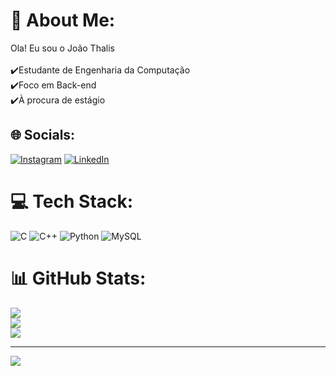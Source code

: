 # 💫 About Me:
Ola! Eu sou o João Thalis<br><br>✔️Estudante de Engenharia da Computação<br>✔️Foco em Back-end<br>✔️À procura de estágio<br>


## 🌐 Socials:
[![Instagram](https://img.shields.io/badge/Instagram-%23E4405F.svg?logo=Instagram&logoColor=white)](https://instagram.com/https://www.instagram.com/joa0thal1s/) [![LinkedIn](https://img.shields.io/badge/LinkedIn-%230077B5.svg?logo=linkedin&logoColor=white)](https://linkedin.com/in/https://www.linkedin.com/in/jo%C3%A3o-thalis-nunes-queiroz-9858ba232/) 

# 💻 Tech Stack:
![C](https://img.shields.io/badge/c-%2300599C.svg?style=for-the-badge&logo=c&logoColor=white) ![C++](https://img.shields.io/badge/c++-%2300599C.svg?style=for-the-badge&logo=c%2B%2B&logoColor=white) ![Python](https://img.shields.io/badge/python-3670A0?style=for-the-badge&logo=python&logoColor=ffdd54) ![MySQL](https://img.shields.io/badge/mysql-%2300f.svg?style=for-the-badge&logo=mysql&logoColor=white)
# 📊 GitHub Stats:
![](https://github-readme-stats.vercel.app/api?username=ThalisQueiroz&theme=dark&hide_border=false&include_all_commits=false&count_private=false)<br/>
![](https://github-readme-streak-stats.herokuapp.com/?user=ThalisQueiroz&theme=dark&hide_border=false)<br/>
![](https://github-readme-stats.vercel.app/api/top-langs/?username=ThalisQueiroz&theme=dark&hide_border=false&include_all_commits=false&count_private=false&layout=compact)

---
[![](https://visitcount.itsvg.in/api?id=ThalisQueiroz&icon=0&color=0)](https://visitcount.itsvg.in)

<!-- Proudly created with GPRM ( https://gprm.itsvg.in ) -->